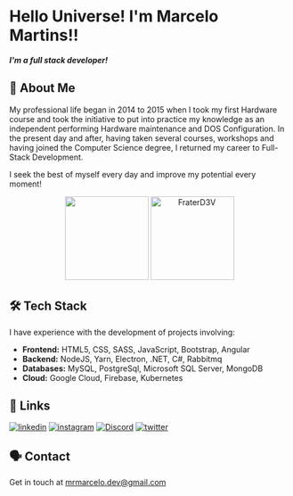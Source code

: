 
# Hello Universe! I'm Marcelo Martins!!

***I'm a full stack developer!***


## 🚀 About Me
My professional life began in 2014 to 2015 when I took my first Hardware course and took the initiative to put into practice my knowledge as an independent performing Hardware maintenance and DOS Configuration. In the present day and after, having taken several courses, workshops and having joined the Computer Science degree, I returned my career to Full-Stack Development.

I seek the best of myself every day and improve my potential every moment!


<p align="center" >
  <img height="150em" src="https://github-readme-stats.vercel.app/api?username=FraterD3V&show_icons=true&theme=0061C3&bg_color=181818&text_color=fff"  />
  
  <img height="150em" src="https://github-readme-stats.vercel.app/api/top-langs?username=FraterD3V&show_icons=true&theme=0061C3&bg_color=181818&text_color=fff&layout=compact" alt="FraterD3V" />
</p>



## 🛠 Tech Stack
I have experience with the development of projects involving:
- **Frontend:** HTML5, CSS, SASS, JavaScript, Bootstrap, Angular
- **Backend:** NodeJS, Yarn, Electron, .NET, C#, Rabbitmq
- **Databases:** MySQL, PostgreSql, Microsoft SQL Server, MongoDB
- **Cloud:** Google Cloud, Firebase, Kubernetes


## 🔗 Links

[![linkedin](https://img.shields.io/badge/linkedin-0A66C2?style=for-the-badge&logo=linkedin&logoColor=white)](https://www.linkedin.com/in/marcelo-martins-10/?locale=en_US)
[![instagram](https://img.shields.io/badge/Instagram-E4405F?style=for-the-badge&logo=instagram&logoColor=white)](https://twitter.com/FraterD3v)
[![Discord](https://img.shields.io/badge/Discord-5865F2?style=for-the-badge&logo=discord&logoColor=white)](https://discord.gg/7XMZwHK)
[![twitter](https://img.shields.io/badge/twitter-1DA1F2?style=for-the-badge&logo=twitter&logoColor=white)](https://twitter.com/FraterD3v)


## 🗣️ Contact
Get in touch at mrmarcelo.dev@gmail.com
